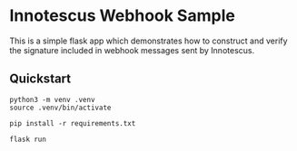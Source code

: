 # Innotescus Webhook Sample

This is a simple flask app which demonstrates how to construct and verify the signature included in webhook messages sent by Innotescus.

## Quickstart

```shell
python3 -m venv .venv
source .venv/bin/activate

pip install -r requirements.txt

flask run
```
